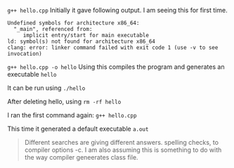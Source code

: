 `g++ hello.cpp`
Initially it gave following output. I am seeing this for first time.

```
Undefined symbols for architecture x86_64:
  "_main", referenced from:
     implicit entry/start for main executable
ld: symbol(s) not found for architecture x86_64
clang: error: linker command failed with exit code 1 (use -v to see invocation)
```

`g++ hello.cpp -o hello`
Using this compiles the program and generates an executable `hello`

It can be run using
`./hello`

After deleting hello, using `rm -rf hello`

I ran the first command again: `g++ hello.cpp`

This time it generated a default executable `a.out`

> Different searches are giving different answers. spelling checks, to compiler options -c. I am also assuming this is something to do with the way compiler geneerates class file.